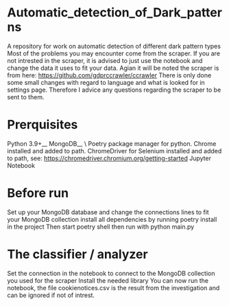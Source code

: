 # Automatic_detection_of_Dark_patterns
A repository for work on automatic detection of different dark pattern types
Most of the problems you may encounter come from the scraper. If you are not intrested in the scraper, it is advised to just use the notebook and change the data it uses to fit your data. Agian it will be noted the scraper is from here: https://github.com/gdprccrawler/ccrawler
There is only done some small changes with regard to language and what is looked for in settings page. Therefore I advice any questions regarding the scraper to be sent to them.

# Prerquisites
Python 3.9+__
MongoDB__
\\
Poetry package manager for python.
Chrome installed and added to path.
ChromeDriver for Selenium installed and added to path, see: https://chromedriver.chromium.org/getting-started 
Jupyter Notebook

# Before run
Set up your MongoDB database and change the connections lines to fit your MongoDB collection
install all dependencies by running poetry install in the project
Then start poetry shell
then run with python main.py

# The classifier / analyzer
Set the connection in the notebook to connect to the MongoDB collection you used for the scraper
Install the needed library
You can now run the notebook, the file cookienotices.csv is the result from the investigation and can be ignored if not of intrest.
